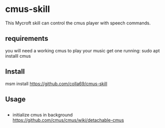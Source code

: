 # cmus-skill

This Mycroft skill can control the cmus player with speech commands.

## requirements
  you will need a working cmus to play your music
  get one running: 
    sudo apt installl cmus
    
## Install
  msm install https://github.com/colla69/cmus-skill

## Usage

##
- initialize cmus in background
  https://github.com/cmus/cmus/wiki/detachable-cmus
